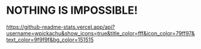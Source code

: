# NOTHING IS IMPOSSIBLE!
https://github-readme-stats.vercel.app/api?username=wpickachu&show_icons=true&title_color=fff&icon_color=79ff97&text_color=9f9f9f&bg_color=151515
